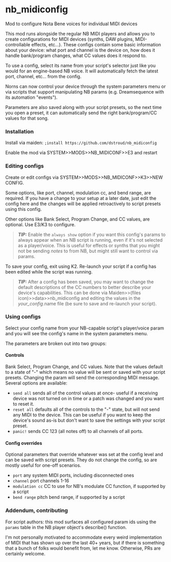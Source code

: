 # nb_midiconfig
Mod to configure Nota Bene voices for individual MIDI devices

This mod runs alongside the regular NB MIDI players and allows you to create configurations for MIDI devices (synths, DAW plugins, MIDI-controllable effects, etc...). These configs contain some basic information about your device: what port and channel is the device on, how does it handle bank/program changes, what CC values does it respond to.

To use a config, select its name from your script's selector just like you would for an engine-based NB voice. It will automatically fetch the latest port, channel, etc... from the config.

Norns can now control your device through the system parameters menu or via scripts that support manipulating NB params (e.g. Dreamsequence with its automation "events").

Parameters are also saved along with your script presets, so the next time you open a preset, it can automatically send the right bank/program/CC values for that song.


### Installation
Install via maiden: `;install https://github.com/dstroud/nb_midiconfig`

Enable the mod via SYSTEM>>MODS>>NB_MIDICONF>>E3 and restart


### Editing configs

Create or edit configs via SYSTEM>>MODS>>NB_MIDICONF>>K3>>NEW CONFIG.

Some options, like port, channel, modulation cc, and bend range, are required. If you have a change to your setup at a later date, just edit the config here and the changes will be applied retroactively to script presets using this config.

Other options like Bank Select, Program Change, and CC values, are optional. Use E3/K3 to configure.

  > **_TIP:_** Enable the `always show` option if you want this config's params to always appear when an NB script is running, even if it's not selected as a player/voice. This is useful for effects or synths that you might not be sending *notes* to from NB, but might still want to control via params.

To save your config, exit using K2. Re-launch your script if a config has been edited while the script was running.
 
  > **_TIP:_** After a config has been saved, you may want to change the default descriptions of the CC numbers to better describe your device's capabilities. This can be done via Maiden>>(files icon)>>data>>nb_midiconfig and editing the values in the *your_config*.name file (be sure to save and re-launch your script).


### Using configs
Select your config name from your NB-capable script's player/voice param and you will see the config's name in the system parameters menu.

The parameters are broken out into two groups:

#### Controls 
Bank Select, Program Change, and CC values. Note that the values default to a state of "-" which means no value will be sent or saved with your script presets. Changing the param will send the corresponding MIDI message. Several options are available:
- `send all` sends all of the control values at once- useful if a receiving device was not turned on in time or a patch was changed and you want to reset it.
- `reset all` defaults all of the controls to the "-" state, but will not send any MIDI to the device. This can be useful if you want to keep the device's sound as-is but don't want to save the settings with your script preset.
- `panic!` sends CC 123 (all notes off) to all channels of all ports.

#### Config overrides
Optional parameters that override whatever was set at the config level and can be saved with script presets. They do not change the config, so are mostly useful for one-off scenarios.
- `port` any system MIDI ports, including disconnected ones
- `channel` port channels 1-16
- `modulation cc` CC to use for NB's modulate CC function, if supported by a script
- `bend range` pitch bend range, if supported by a script


### Addendum, contributing
For script authors: this mod surfaces all configured param ids using the `params` table in the NB player object's describe() function.

I'm not personally motivated to accommodate every weird implementation of MIDI that has shown up over the last 40+ years, but if there is something that a bunch of folks would benefit from, let me know. Otherwise, PRs are certainly welcome.
